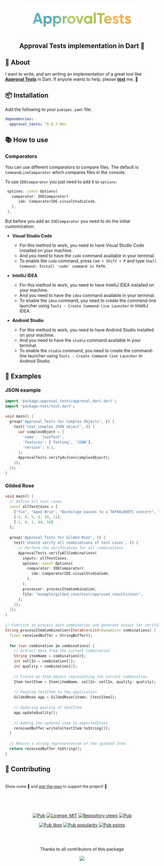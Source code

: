 <div align="center">
<p align="center">
    <a href="https://github.com/K1yoshiSho/approval_tests" align="center">
        <img src="https://github.com/K1yoshiSho/packages_assets/blob/main/assets/approval_tests.png?raw=true" width="400px">
    </a>
</p>
</div>

<h2 align="center"> Approval Tests implementation in Dart 🚀 </h2>

## 📖 About

I want to write, and am writing an implementation of a great tool like **[Approval Tests](https://approvaltests.com/)** in Dart. If anyone wants to help, please **[text](https://t.me/yelmuratoff)** me. 🙏

<!-- At the moment the package is **in development** and <u>not ready</u> to use. 🚧 -->

## 📦 Installation

Add the following to your `pubspec.yaml` file:

```yaml
dependencies:
  approval_tests: ^0.0.7-dev
```

## 📚 How to use

### Comparators

You can use different comparators to compare files. The default is `CommandLineComparator` which compares files in the console.

To use `IDEComparator` you just need to add it to `options`:
```dart
 options: const Options(
   comparator: IDEComparator(
      ide: ComparatorIDE.visualStudioCode,
   ),
 ),
```

But before you add an `IDEComparator` you need to do the initial customization:

- **Visual Studio Code**
  - For this method to work, you need to have Visual Studio Code installed on your machine.
  - And you need to have the `code` command available in your terminal.
  - To enable the `code` command, press `Cmd + Shift + P` and type `Shell Command: Install 'code' command in PATH`.

- **IntelliJ IDEA**
   - For this method to work, you need to have IntelliJ IDEA installed on your machine.
   - And you need to have the `idea` command available in your terminal.
   - To enable the `idea` command, you need to create the command-line launcher using `Tools - Create Command-line Launcher` in IntelliJ IDEA.

- **Android Studio**
   - For this method to work, you need to have Android Studio installed on your machine.
   - And you need to have the `studio` command available in your terminal.
   - To enable the `studio` command, you need to create the command-line launcher using `Tools - Create Command-line Launcher` in Android Studio.

## 📝 Examples

### JSON example

```dart
import 'package:approval_tests/approval_dart.dart';
import 'package:test/test.dart';

void main() {
  group('Approval Tests for Complex Objects', () {
    test('test complex JSON object', () {
      var complexObject = {
        'name': 'JsonTest',
        'features': ['Testing', 'JSON'],
        'version': 0.1,
      };
      ApprovalTests.verifyAsJson(complexObject);
    });
  });
}
```

### Gilded Rose

```dart
void main() {
  // Define all test cases
  const allTestCases = [
    ["foo", "Aged Brie", "Backstage passes to a TAFKAL80ETC concert", "Sulfuras, Hand of Ragnaros"],
    [-1, 0, 5, 6, 10, 11],
    [-1, 0, 1, 49, 50]
  ];

  group('Approval Tests for Gilded Rose', () {
    test('should verify all combinations of test cases', () {
      // Perform the verification for all combinations
      ApprovalTests.verifyAllCombinations(
        inputs: allTestCases,
        options: const Options(
          comparator: IDEComparator(
            ide: ComparatorIDE.visualStudioCode,
          ),
        ),
        processor: processItemCombination,
        file: "example/gilded_rose/test/approved_results/test",
      );
    });
  });
}

// Function to process each combination and generate output for verification
String processItemCombination(Iterable<List<dynamic>> combinations) {
  final receivedBuffer = StringBuffer();

  for (var combination in combinations) {
    // Extract data from the current combination
    String itemName = combination[0];
    int sellIn = combination[1];
    int quality = combination[2];

    // Create an Item object representing the current combination
    Item testItem = Item(itemName, sellIn: sellIn, quality: quality);

    // Passing testItem to the application
    GildedRose app = GildedRose(items: [testItem]);

    // Updating quality of testItem
    app.updateQuality();

    // Adding the updated item to expectedItems
    receivedBuffer.writeln(testItem.toString());
  }

  // Return a string representation of the updated item
  return receivedBuffer.toString();
}
```

## 🤝 Contributing

<br>
<span style="font-size: 0.9em"> Show some 💙 and <a href="https://github.com/K1yoshiSho/approval_tests_dart.git">star the repo</a> to support the project! 🙌</span>


<br><br><br>
<p align="center">
  <a href="https://pub.dev/packages/approval_tests"><img src="https://img.shields.io/pub/v/approval_tests.svg" alt="Pub"></a>
  <a href="https://opensource.org/licenses/MIT"><img src="https://img.shields.io/badge/license-MIT-blue.svg" alt="License: MIT"></a>
  <a href="https://github.com/K1yoshiSho/approval_tests_dart"><img src="https://hits.dwyl.com/K1yoshiSho/approval_tests_dart.svg?style=flat" alt="Repository views"></a>
  <a href="https://github.com/K1yoshiSho/approval_tests"><img src="https://img.shields.io/github/stars/K1yoshiSho/approval_tests_dart?style=social" alt="Pub"></a>
</p>
<p align="center">
  <a href="https://pub.dev/packages/approval_tests/score"><img src="https://img.shields.io/pub/likes/approval_tests?logo=flutter" alt="Pub likes"></a>
  <a href="https://pub.dev/packages/approval_tests/score"><img src="https://img.shields.io/pub/popularity/approval_tests?logo=flutter" alt="Pub popularity"></a>
  <a href="https://pub.dev/packages/approval_tests/score"><img src="https://img.shields.io/pub/points/approval_tests?logo=flutter" alt="Pub points"></a>
</p>

<br>

<br>
<div align="center" >
  <p>Thanks to all contributors of this package</p>
  <a href="https://github.com/K1yoshiSho/approval_tests_dart/graphs/contributors">
    <img src="https://contrib.rocks/image?repo=K1yoshiSho/approval_tests_dart" />
  </a>
</div>
<br>